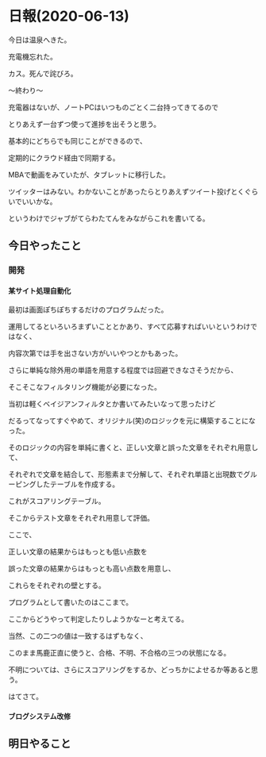 # 日報(2020-06-13)

今日は温泉へきた。

充電機忘れた。

カス。死んで詫びろ。

〜終わり〜

充電器はないが、ノートPCはいつものごとく二台持ってきてるので

とりあえず一台ずつ使って進捗を出そうと思う。

基本的にどちらでも同じことができるので、

定期的にクラウド経由で同期する。

MBAで動画をみていたが、タブレットに移行した。

ツイッターはみない。わかないことがあったらとりあえずツイート投げとくぐらいでいいかな。

というわけでジャブがてらわたてんをみながらこれを書いてる。

## 今日やったこと

### 開発

#### 某サイト処理自動化

最初は画面ぽちぽちするだけのプログラムだった。

運用してるといろいろまずいこととかあり、すべて応募すればいいというわけではなく、

内容次第では手を出さない方がいいやつとかもあった。

さらに単純な除外用の単語を用意する程度では回避できなさそうだから、

そこそこなフィルタリング機能が必要になった。

当初は軽くベイジアンフィルタとか書いてみたいなって思ったけど

だるってなってすぐやめて、オリジナル(笑)のロジックを元に構築することになった。

そのロジックの内容を単純に書くと、正しい文章と誤った文章をそれぞれ用意して、

それぞれで文章を結合して、形態素まで分解して、それぞれ単語と出現数でグルーピングしたテーブルを作成する。

これがスコアリングテーブル。

そこからテスト文章をそれぞれ用意して評価。

ここで、

正しい文章の結果からはもっとも低い点数を

誤った文章の結果からはもっとも高い点数を用意し、

これらをそれぞれの壁とする。

プログラムとして書いたのはここまで。

ここからどうやって判定したりしようかなーと考えてる。

当然、この二つの値は一致するはずもなく、

このまま馬鹿正直に使うと、合格、不明、不合格の三つの状態になる。

不明については、さらにスコアリングをするか、どっちかによせるか等あると思う。

はてさて。

#### ブログシステム改修

## 明日やること
